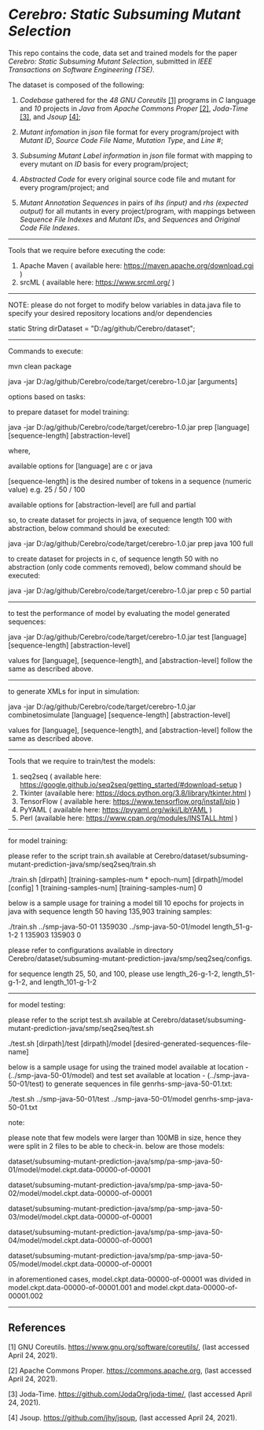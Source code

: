 # *Cerebro: Static Subsuming Mutant Selection*

This repo contains the code, data set and trained models for the paper _Cerebro: Static Subsuming Mutant Selection_, submitted in _IEEE Transactions on Software Engineering (TSE)_.

The dataset is composed of the following:

1) _Codebase_ gathered for the _48_ _GNU Coreutils_ [[1]](https://www.gnu.org/software/coreutils/) programs in _C_ language 
and _10_ projects in _Java_ from _Apache Commons Proper_ [[2]](https://commons.apache.org), _Joda-Time_ [[3]](https://github.com/JodaOrg/joda-time/), 
and _Jsoup_ [[4]](https://github.com/jhy/jsoup);

2) _Mutant infomation_ in _json_ file format for every program/project with _Mutant ID_, _Source Code File Name_, _Mutation Type_, and _Line #_;

3) _Subsuming Mutant Label information_ in _json_ file format with mapping to every mutant on _ID_ basis for every program/project;

4) _Abstracted Code_ for every original source code file and mutant for every program/project; and

5) _Mutant Annotation Sequences_ in pairs of _lhs (input)_ and _rhs (expected output)_ for all mutants in every project/program, 
with mappings between _Sequence File Indexes_ and _Mutant IDs_, and _Sequences_ and _Original Code File Indexes_.

-----------------------------------------------------------------------------------------------------------------------------

Tools that we require before executing the code:

1. Apache Maven ( available here: https://maven.apache.org/download.cgi )
2. srcML ( available here: https://www.srcml.org/ )

-----------------------------------------------------------------------------------------------------------------------------

NOTE: please do not forget to modify below variables in data.java file to specify your desired repository locations and/or dependencies

static String dirDataset = "D:/ag/github/Cerebro/dataset";

-----------------------------------------------------------------------------------------------------------------------------

Commands to execute:

mvn clean package

java -jar D:/ag/github/Cerebro/code/target/cerebro-1.0.jar [arguments]


options based on tasks:

to prepare dataset for model training:

java -jar D:/ag/github/Cerebro/code/target/cerebro-1.0.jar prep [language] [sequence-length] [abstraction-level]

where,

available options for [language] are c or java

[sequence-length] is the desired number of tokens in a sequence (numeric value) e.g. 25 / 50 / 100

available options for [abstraction-level] are full and partial

so, to create dataset for projects in java, of sequence length 100 with abstraction, below command should be executed:

java -jar D:/ag/github/Cerebro/code/target/cerebro-1.0.jar prep java 100 full

to create dataset for projects in c, of sequence length 50 with no abstraction (only code comments removed), below command should be executed:

java -jar D:/ag/github/Cerebro/code/target/cerebro-1.0.jar prep c 50 partial

-----------------------------------------------------------------------------------------------------------------------------

to test the performance of model by evaluating the model generated sequences:

java -jar D:/ag/github/Cerebro/code/target/cerebro-1.0.jar test [language] [sequence-length] [abstraction-level]

values for [language], [sequence-length], and [abstraction-level] follow the same as described above.

-----------------------------------------------------------------------------------------------------------------------------

to generate XMLs for input in simulation:

java -jar D:/ag/github/Cerebro/code/target/cerebro-1.0.jar combinetosimulate [language] [sequence-length] [abstraction-level]

values for [language], [sequence-length], and [abstraction-level] follow the same as described above.

-----------------------------------------------------------------------------------------------------------------------------

Tools that we require to train/test the models:

1. seq2seq ( available here: https://google.github.io/seq2seq/getting_started/#download-setup )
2. Tkinter (available here: https://docs.python.org/3.8/library/tkinter.html )
3. TensorFlow ( available here: https://www.tensorflow.org/install/pip )
4. PyYAML ( available here: https://pyyaml.org/wiki/LibYAML )
5. Perl (available here: https://www.cpan.org/modules/INSTALL.html )

-----------------------------------------------------------------------------------------------------------------------------

for model training:

please refer to the script train.sh available at Cerebro/dataset/subsuming-mutant-prediction-java/smp/seq2seq/train.sh

./train.sh [dirpath] [training-samples-num * epoch-num] [dirpath]/model [config] 1 [training-samples-num] [training-samples-num] 0

below is a sample usage for training a model till 10 epochs for projects in java with sequence length 50 having 135,903 training samples:

./train.sh ../smp-java-50-01 1359030 ../smp-java-50-01/model length_51-g-1-2 1 135903 135903 0

please refer to configurations available in directory Cerebro/dataset/subsuming-mutant-prediction-java/smp/seq2seq/configs.

for sequence length 25, 50, and 100, please use length_26-g-1-2, length_51-g-1-2, and length_101-g-1-2

-----------------------------------------------------------------------------------------------------------------------------

for model testing:

please refer to the script test.sh available at Cerebro/dataset/subsuming-mutant-prediction-java/smp/seq2seq/test.sh

./test.sh [dirpath]/test [dirpath]/model [desired-generated-sequences-file-name]

below is a sample usage for using the trained model available at location - (../smp-java-50-01/model) and test set available at location - (../smp-java-50-01/test) to generate sequences in file genrhs-smp-java-50-01.txt:

./test.sh ../smp-java-50-01/test ../smp-java-50-01/model genrhs-smp-java-50-01.txt

note:

please note that few models were larger than 100MB in size, hence they were split in 2 files to be able to check-in. below are those models:

dataset/subsuming-mutant-prediction-java/smp/pa-smp-java-50-01/model/model.ckpt.data-00000-of-00001

dataset/subsuming-mutant-prediction-java/smp/pa-smp-java-50-02/model/model.ckpt.data-00000-of-00001

dataset/subsuming-mutant-prediction-java/smp/pa-smp-java-50-03/model/model.ckpt.data-00000-of-00001

dataset/subsuming-mutant-prediction-java/smp/pa-smp-java-50-04/model/model.ckpt.data-00000-of-00001

dataset/subsuming-mutant-prediction-java/smp/pa-smp-java-50-05/model/model.ckpt.data-00000-of-00001

in aforementioned cases, model.ckpt.data-00000-of-00001 was divided in model.ckpt.data-00000-of-00001.001 and model.ckpt.data-00000-of-00001.002

-----------------------------------------------------------------------------------------------------------------------------

## References

<a id="1">[1]</a>
GNU Coreutils. https://www.gnu.org/software/coreutils/, (last accessed April 24, 2021).

<a id="2">[2]</a>
Apache Commons Proper. https://commons.apache.org, (last accessed April 24, 2021).

<a id="3">[3]</a>
Joda-Time. https://github.com/JodaOrg/joda-time/, (last accessed April 24, 2021).

<a id="4">[4]</a>
Jsoup. https://github.com/jhy/jsoup, (last accessed April 24, 2021).
